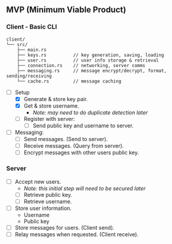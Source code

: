 ## MVP (Minimum Viable Product)
### Client - Basic CLI
```
client/
└── src/
    ├── main.rs
    ├── keys.rs          // key generation, saving, loading
    ├── user.rs          // user info storage & retrieval
    ├── connection.rs    // networking, server comms
    ├── messaging.rs     // message encrypt/decrypt, format, sending/receiving
    └── cache.rs         // message caching
```
- [ ] Setup
	- [x] Generate & store key pair.
	- [x] Get & store username.
		- *Note: may need to do duplicate detection later*
	- [ ] Register with server:
		- [ ] Send public key and username to server.
- [ ] Messaging:
	- [ ] Send messages. (Send to server).
	- [ ] Receive messages. (Query from server).
	- [ ] Encrypt messages with other users public key.
### Server
- [ ] Accept new users.
	- *Note: this initial step will need to be secured later*
	- [ ] Retrieve public key.
	- [ ] Retrieve username.
- [ ] Store user information.
	- Username
	- Public key
- [ ] Store messages for users. (Client send).
- [ ] Relay messages when requested. (Client receive).